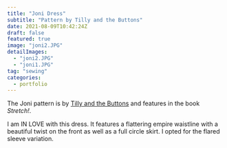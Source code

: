 ```yaml
---
title: "Joni Dress"
subtitle: "Pattern by Tilly and the Buttons"
date: 2021-08-09T10:42:24Z
draft: false
featured: true
image: "joni2.JPG"
detailImages:
  - "joni2.JPG"
  - "joni1.JPG"
tag: "sewing"
categories:
  - portfolio
---
```


The Joni pattern is by [Tilly and the Buttons](https://www.instagram.com/tillybuttons) and features in the book _Stretch!_.

I am IN LOVE with this dress. It features a flattering empire waistline with a beautiful twist on the front as well as a full circle skirt. I opted for the flared sleeve variation. 